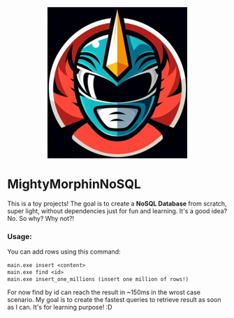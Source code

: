 <div style="text-align: center;">
    <img src="logo.png" alt="Descrizione" width="320">
</div>

# MightyMorphinNoSQL
This is a toy projects! The goal is to create a **NoSQL Database** from scratch, super light, without dependencies just for fun and learning. It's a good idea? No. So why? Why not?!

### Usage:
You can add rows using this command:
```
main.exe insert <content>
main.exe find <id>
main.exe insert_one_millions (insert one million of rows!)
```

For now find by id can reach the result in ~150ms in the wrost case scenario. My goal is to create the fastest queries to retrieve result as soon as I can. It's for learning purpose! :D